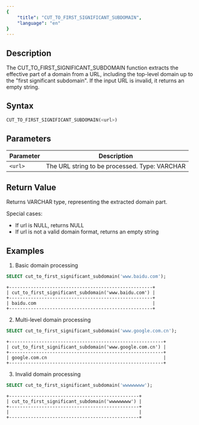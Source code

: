 ```yaml
---
{
    "title": "CUT_TO_FIRST_SIGNIFICANT_SUBDOMAIN",
    "language": "en"
}
---
```


## Description

The CUT_TO_FIRST_SIGNIFICANT_SUBDOMAIN function extracts the effective part of a domain from a URL, including the top-level domain up to the "first significant subdomain". If the input URL is invalid, it returns an empty string.

## Syntax

```sql
CUT_TO_FIRST_SIGNIFICANT_SUBDOMAIN(<url>)
```

## Parameters
| Parameter | Description                                   |
| --------- | --------------------------------------------- |
| `<url>` | The URL string to be processed. Type: VARCHAR |

## Return Value

Returns VARCHAR type, representing the extracted domain part.

Special cases:
- If url is NULL, returns NULL
- If url is not a valid domain format, returns an empty string

## Examples

1. Basic domain processing
```sql
SELECT cut_to_first_significant_subdomain('www.baidu.com');
```
```text
+-----------------------------------------------------+
| cut_to_first_significant_subdomain('www.baidu.com') |
+-----------------------------------------------------+
| baidu.com                                           |
+-----------------------------------------------------+
```

2. Multi-level domain processing
```sql
SELECT cut_to_first_significant_subdomain('www.google.com.cn');
```
```text
+---------------------------------------------------------+
| cut_to_first_significant_subdomain('www.google.com.cn') |
+---------------------------------------------------------+
| google.com.cn                                           |
+---------------------------------------------------------+
```

3. Invalid domain processing
```sql
SELECT cut_to_first_significant_subdomain('wwwwwwww');
```
```text
+------------------------------------------------+
| cut_to_first_significant_subdomain('wwwwwwww') |
+------------------------------------------------+
|                                                |
+------------------------------------------------+
```